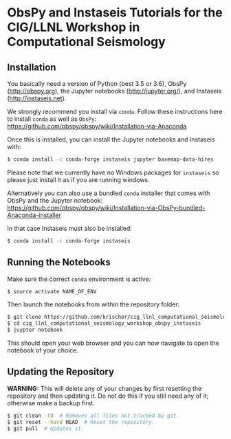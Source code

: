 # ObsPy and Instaseis Tutorials for the CIG/LLNL Workshop in Computational Seismology

## Installation

You basically need a version of Python (best 3.5 or 3.6), ObsPy (http://obspy.org), the Jupyter notebooks (http://jupyter.org/), and Instaseis (http://instaseis.net).

We strongly recommend you install via `conda`. Follow these instructions here to install `conda` as well as `ObsPy`: https://github.com/obspy/obspy/wiki/Installation-via-Anaconda

Once this is installed, you can install the Jupyter notebooks and Instaseis with:

```bash
$ conda install -c conda-forge instaseis jupyter basemap-data-hires
```

Please note that we currently have no Windows packages for `instaseis` so please just install it as if you are running windows.

Alternatively you can also use a bundled `conda` installer that comes with ObsPy and the Jupyter notebook: https://github.com/obspy/obspy/wiki/Installation-via-ObsPy-bundled-Anaconda-installer

In that case Instaseis must also be installed:

```bash
$ conda install -c conda-forge instaseis
```

## Running the Notebooks

Make sure the correct `conda` environment is active:

```bash
$ source activate NAME_OF_ENV
```

Then launch the notebooks from within the repository folder:

```bash
$ git clone https://github.com/krischer/cig_llnl_computational_seismology_workshop_obspy_instaseis.git
$ cd cig_llnl_computational_seismology_workshop_obspy_instaseis
$ juypter notebook
```

This should open your web browser and you can now navigate to open the notebook
of your choice.

## Updating the Repository


**WARNING:** This will delete any of your changes by first resetting the
repository and then updating it. Do not do this if you still need any of it;
otherwise make a backup first.

```bash
$ git clean -fd  # Removes all files not tracked by git.
$ git reset --hard HEAD  # Reset the repository.
$ git pull  # Updates it.
```
